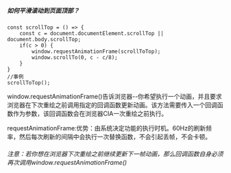 ##### 如何平滑滚动到页面顶部？

```
const scrollTop = () => {
	const c = document.documentElement.scrollTop || document.body.scrollTop;
	if(c > 0) {
		window.requestAnimationFrame(scrollToTop);
		window.scrollTo(0, c - c/8);
	}
}
//事例
scrollToTop();
```

window.requestAnimationFrame()告诉浏览器--你希望执行一个动画，并且要求浏览器在下次重绘之前调用指定的回调函数更新动画。该方法需要传入一个回调函数作为参数，该回调函数会在浏览器CIA一次重绘之前执行。

requestAnimationFrame:优势：由系统决定功能的执行时机。60Hz的刷新频率，然后每次刷新的间隔中会执行一次替换函数，不会引起丢帧，不会卡顿。

###### 注意：若你想在浏览器下次重绘之前继续更新下一帧动画，那么回调函数自身必须再次调用window.requestAnimationFrame()
